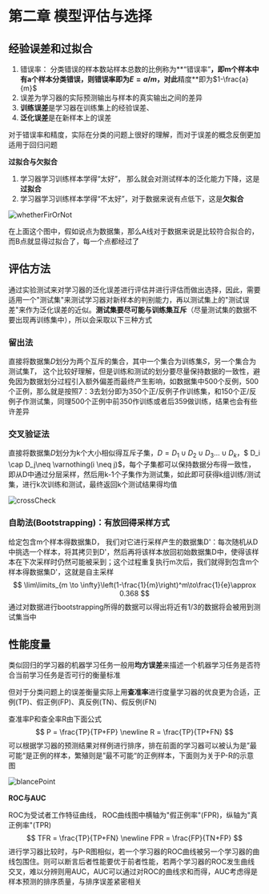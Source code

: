 # 第二章 模型评估与选择

## 经验误差和过拟合

1. 错误率： 分类错误的样本数站样本总数的比例称为**“错误率”**，即m个样本中有a个样本分类错误，则错误率即为$E = a/m$，对此**精度**即为$1-\frac{a}{m}$
2. 误差为学习器的实际预测输出与样本的真实输出之间的差异
3. **训练误差**是学习器在训练集上的经验误差、
4. **泛化误差**是在新样本上的误差

对于错误率和精度，实际在分类的问题上很好的理解，而对于误差的概念反倒更加适用于回归问题

**过拟合与欠拟合**

1. 学习器学习训练样本学得“太好”， 那么就会对测试样本的泛化能力下降，这是**过拟合**
2. 学习器学习训练样本学得“不太好”，对于数据来说有点低下，这是**欠拟合**

![whetherFirOrNot](ALANBANANA.github.io\images\whetherfit.png)

在上面这个图中，假如说点为数据集，那么A线对于数据来说是比较符合拟合的，而B点就显得过拟合了，每一个点都经过了

## 评估方法

通过实验测试来对学习器的泛化误差进行评估并进行评估而做出选择，因此，需要适用一个"测试集"来测试学习器对新样本的判别能力，再以测试集上的"测试误差"来作为泛化误差的近似。**测试集要尽可能与训练集互斥**（尽量测试集的数据不要出现再训练集中），所以会采取以下三种方式

### 留出法

直接将数据集$D$划分为两个互斥的集合，其中一个集合为训练集$S$，另一个集合为测试集$T$， 这个比较好理解，但是训练和测试的划分要尽量保持数据的一致性，避免因为数据划分过程引入额外偏差而最终产生影响，如数据集中500个反例，500个正例，那么就是按照7：3去划分即为350个正/反例子作训练集，和150个正/反例子作测试集，同理500个正例中前350作训练或者后359做训练，结果也会有些许差异

### 交叉验证法

直接将数据集$D$划分为k个大小相似得互斥子集，$D=D_1\cup D_2\cup D_3...\cup D_k$，$ D_i \cap D_j\neq \varnothing(i \neq j)$，每个子集都可以保持数据分布得一致性，即从D中通过分层采样，然后用k-1个子集作为测试集，如此即可获得k组训练/测试集，进行k次训练和测试，最终返回k个测试结果得均值

![crossCheck](ALANBANANA.github.io\images\crosscheck.png)



### 自助法(Bootstrapping)：有放回得采样方式

给定包含m个样本得数据集D， 我们对它进行采样产生的数据集D'：每次随机从D中挑选一个样本，将其拷贝到D'，然后再将该样本放回初始数据集D中，使得该样本在下次采样时仍然可能被采到；这个过程重复执行m次后，我们就得到包含m个样本得数据集D'，这就是自主采样
$$
\lim\limits_{m \to \infty}\left(1-\frac{1}{m}\right)^m\to\frac{1}{e}\approx 0.368
$$
通过对数据进行bootstrapping所得的数据可以得出将近有$1/3$的数据将会被用到测试集当中

## 性能度量

类似回归的学习器的机器学习任务一般用**均方误差**来描述一个机器学习任务是否符合当前学习任务是否可行的衡量标准

但对于分类问题上的误差衡量实际上用**查准率**进行度量学习器的优良更为合适，正例(TP)、假正例(FP)、真反例(TN)、假反例(FN)

查准率P和查全率R由下面公式
$$
P = \frac{TP}{TP+FP} \newline
R = \frac{TP}{TP+FN}
$$
可以根据学习器的预测结果对样例进行排序，排在前面的学习器可以被认为是”最可能“是正例的样本，繁殖则是”最不可能“的正例样本，下面则为关于P-R的示意图

![blancePoint](ALANBANANA.github.io\images\blancepoint.png)

**ROC与AUC**

ROC为受试者工作特征曲线， ROC曲线图中横轴为"假正例率"(FPR)，纵轴为"真正例率"(TPR)
$$
TFR = \frac{TP}{TP+FN} \newline
FPR = \frac{FP}{TN+FP}
$$
进行学习器比较时，与P-R图相似，若一个学习器的ROC曲线被另一个学习器的曲线包围住。则可以断言后者性能要优于前者性能，若两个学习器的ROC发生曲线交叉，难以分辨则用AUC，AUC可以通过对ROC的曲线求和而得，AUC考虑得是样本预测的排序质量，与排序误差紧密相关
